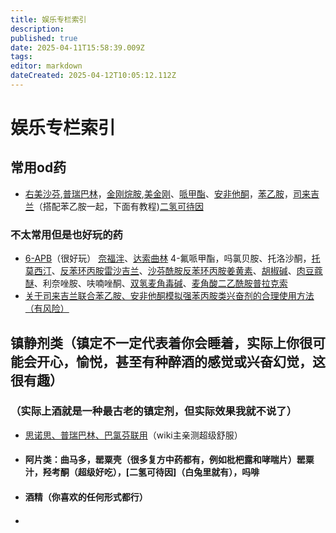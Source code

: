 ```yaml
---
title: 娱乐专栏索引
description: 
published: true
date: 2025-04-11T15:58:39.009Z
tags: 
editor: markdown
dateCreated: 2025-04-12T10:05:12.112Z
---
```


# 娱乐专栏索引

## 常用od药
- [右美沙芬](/drugs/右美沙芬.md/),[普瑞巴林](/drugs/普瑞巴林.md/)，[金刚烷胺](/drugs/金刚烷胺.md),[美金刚](/drugs/美金刚.md)、[哌甲酯](/drugs/哌甲酯.md)、[安非他酮](/drugs/安非他酮.md)，[苯乙胺](/drugs/苯乙胺.md0)，[司来吉兰](/drug/%E5%8F%B8%E6%9D%A5%E5%90%89%E5%85%B0-%E8%8B%AF%E4%B9%99%E8%83%BA-%E5%AE%89%E9%9D%9E%E4%BB%96%E9%85%AE/)（搭配苯乙胺一起，下面有教程)[二氢可待因](https://psychonautwiki.org/wiki/Dihydrocodeine)
### 不太常用但是也好玩的药
- [6-APB](/drugs/6-APB)（很好玩）
[奈福泮](/drugs/奈福泮.md)、[达索曲林](/drugs/达索曲林.md)
4-氟哌甲酯，吗氯贝胺、托洛沙酮，[托莫西汀](/drugs/托莫西汀.md)、[反苯环丙胺](/drugs/none)[雷沙吉兰](/drugs/雷沙吉兰.md)、[沙芬酰胺](/drugs/沙芬酰胺)[反苯环丙胺](/drug/TCP)[姜黄素](/drugs/姜黄素)、[胡椒碱](/drug/姜黄素)、[肉豆蔻醚](/drugs/肉豆蔻醚)、利奈唑胺、呋喃唑酮、[双氢麦角毒碱](/drugs/双氢麦角毒碱.md)、[麦角酸二乙酰胺](/drugs/LSD)[普拉克索](/drugs/普拉克索)
- [关于司来吉兰联合苯乙胺、安非他酮模拟强苯丙胺类兴奋剂的合理使用方法（有风险）](/drugs_meta/司来吉兰-苯乙胺-安非他酮娱乐药物组合)
<!--- 哌甲酯缓释片的娱乐方法，https://overspeed-wiki.github.io/%E5%93%8C%E7%94%B2%E9%85%AF%E7%BC%93%E9%87%8A%E7%89%87%E7%9A%84%E5%A8%B1%E4%B9%90%E6%96%B9%E6%B3%95/-->
## 镇静剂类（镇定不一定代表着你会睡着，实际上你很可能会开心，愉悦，甚至有种醉酒的感觉或兴奋幻觉，这很有趣）
### **（实际上酒就是一种最古老的镇定剂，但实际效果我就不说了）**
- [思诺思、普瑞巴林、巴氯芬联用](/drug/思诺思-普瑞巴林-巴氯芬)（wiki主亲测超级舒服）
- #### 阿片类：曲马多，罂粟壳（很多复方中药都有，例如枇杷露和哮喘片）罂粟汁，羟考酮（超级好吃），[二氢可待因]（白兔里就有），吗啡
- #### 酒精（你喜欢的任何形式都行）
- ####


